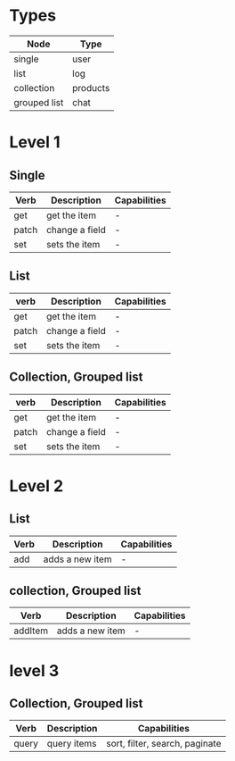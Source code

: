 # Types

| Node         | Type     |
| ------------ | -------- |
| single       | user     |
| list         | log      |
| collection   | products |
| grouped list | chat     |

# Level 1

## Single

| Verb  | Description    | Capabilities |
| ----- | -------------- | ------------ |
| get   | get the item   | -            |
| patch | change a field | -            |
| set   | sets the item  | -            |

## List

| verb  | Description    | Capabilities |
| ----- | -------------- | ------------ |
| get   | get the item   | -            |
| patch | change a field | -            |
| set   | sets the item  | -            |

## Collection, Grouped list

| verb  | Description    | Capabilities |
| ----- | -------------- | ------------ |
| get   | get the item   | -            |
| patch | change a field | -            |
| set   | sets the item  | -            |

# Level 2

## List

| Verb | Description     | Capabilities |
| ---- | --------------- | ------------ |
| add  | adds a new item | -            |

## collection, Grouped list

| Verb    | Description     | Capabilities |
| ------- | --------------- | ------------ |
| addItem | adds a new item | -            |

# level 3

## Collection, Grouped list

| Verb  | Description | Capabilities                   |
| ----- | ----------- | ------------------------------ |
| query | query items | sort, filter, search, paginate |
